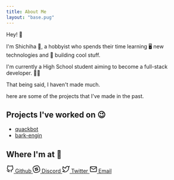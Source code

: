 ```yaml
---
title: About Me 
layout: "base.pug"
---
```


Hey! 👋

I'm Shichiha 🐝, a hobbyist who spends their time learning 🖥️ new technologies and 🎈 building cool stuff. 

I'm currently a High School student aiming to become a full-stack developer. 🧑‍💻

That being said, I haven't made much.

here are some of the projects that I've made in the past.

## Projects I've worked on 😉
- [quackbot](https://github.com/Shichiha/quackbot)
- [bark-engin](https://github.com/Shichiha/bark-engin)


## Where I'm at 👀
<div class="socials">
	<a href="https://github.com/Shichiha" target="_blank">
        <svg xmlns="http://www.w3.org/2000/svg" width="20" height="20" viewBox="0 0 24 24" stroke="currentColor" stroke-width="2" fill="none">
			<path d="M9 19c-5 1.5-5-2.5-7-3m14 6v-3.87a3.37 3.37 0 0 0-.94-2.61c3.14-.35 6.44-1.54 6.44-7A5.44 5.44 0 0 0 20 4.77 5.07 5.07 0 0 0 19.91 1S18.73.65 16 2.48a13.38 13.38 0 0 0-7 0C6.27.65 5.09 1 5.09 1A5.07 5.07 0 0 0 5 4.77a5.44 5.44 0 0 0-1.5 3.78c0 5.42 3.3 6.61 6.44 7A3.37 3.37 0 0 0 9 18.13V22" />
		</svg>
		Github
	</a>
	<a href="https://discord.com/users/703461363573456928" target="_blank">
        <svg xmlns="http://www.w3.org/2000/svg" width="20" height="20" viewBox="0 0 24 24" stroke="currentColor" stroke-width="2" fill="none">
			<path d="M22.08 9C19.81 1.41 16.54-.35 9 1.92S-.35 7.46 1.92 15 7.46 24.35 15 22.08 24.35 16.54 22.08 9z"></path><line x1="12.57" y1="5.99" x2="16.15" y2="16.39"></line><line x1="7.85" y1="7.61" x2="11.43" y2="18.01"></line><line x1="16.39" y1="7.85" x2="5.99" y2="11.43"></line><line x1="18.01" y1="12.57" x2="7.61" y2="16.15"></line>
		</svg>
		Discord
	</a>
	<a href="https://twitter.com/00sh_chiha" target="_blank">
        <svg xmlns="http://www.w3.org/2000/svg" width="20" height="20" viewBox="0 0 24 24" stroke="currentColor" stroke-width="2" fill="none" >
			<path d="M23 3a10.9 10.9 0 0 1-3.14 1.53 4.48 4.48 0 0 0-7.86 3v1A10.66 10.66 0 0 1 3 4s-4 9 5 13a11.64 11.64 0 0 1-7 2c9 5 20 0 20-11.5a4.5 4.5 0 0 0-.08-.83A7.72 7.72 0 0 0 23 3z"></path>
		</svg>
		Twitter
	</a>
	<a href="mailto:00sh@duck.com" target="_blank">
        <svg xmlns="http://www.w3.org/2000/svg" width="20" height="20" viewBox="0 0 24 24" stroke="currentColor" stroke-width="2" fill="none">
			<path d="M4 4h16c1.1 0 2 .9 2 2v12c0 1.1-.9 2-2 2H4c-1.1 0-2-.9-2-2V6c0-1.1.9-2 2-2z"></path><polyline points="22,6 12,13 2,6"></polyline>
		</svg>
		Email
	</a>
</div>
